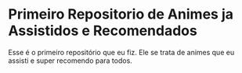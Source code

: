 # Primeiro Repositorio de Animes ja Assistidos e Recomendados
Esse é o primeiro repositório que eu fiz. Ele se trata de animes que eu assisti e super recomendo para todos.

